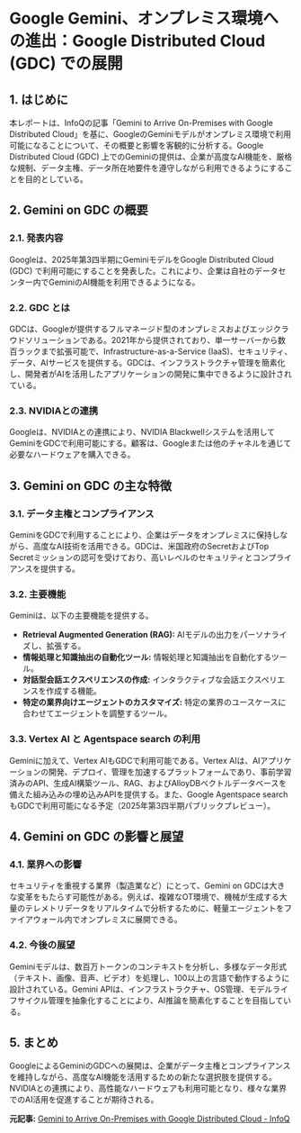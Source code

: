# Google Gemini、オンプレミス環境への進出：Google Distributed Cloud (GDC) での展開

## 1. はじめに

本レポートは、InfoQの記事「Gemini to Arrive On-Premises with Google Distributed Cloud」を基に、GoogleのGeminiモデルがオンプレミス環境で利用可能になることについて、その概要と影響を客観的に分析する。Google Distributed Cloud (GDC) 上でのGeminiの提供は、企業が高度なAI機能を、厳格な規制、データ主権、データ所在地要件を遵守しながら利用できるようにすることを目的としている。

## 2. Gemini on GDC の概要

### 2.1. 発表内容

Googleは、2025年第3四半期にGeminiモデルをGoogle Distributed Cloud (GDC) で利用可能にすることを発表した。これにより、企業は自社のデータセンター内でGeminiのAI機能を利用できるようになる。

### 2.2. GDC とは

GDCは、Googleが提供するフルマネージド型のオンプレミスおよびエッジクラウドソリューションである。2021年から提供されており、単一サーバーから数百ラックまで拡張可能で、Infrastructure-as-a-Service (IaaS)、セキュリティ、データ、AIサービスを提供する。GDCは、インフラストラクチャ管理を簡素化し、開発者がAIを活用したアプリケーションの開発に集中できるように設計されている。

### 2.3. NVIDIAとの連携

Googleは、NVIDIAとの連携により、NVIDIA Blackwellシステムを活用してGeminiをGDCで利用可能にする。顧客は、Googleまたは他のチャネルを通じて必要なハードウェアを購入できる。

## 3. Gemini on GDC の主な特徴

### 3.1. データ主権とコンプライアンス

GeminiをGDCで利用することにより、企業はデータをオンプレミスに保持しながら、高度なAI技術を活用できる。GDCは、米国政府のSecretおよびTop Secretミッションの認可を受けており、高いレベルのセキュリティとコンプライアンスを提供する。

### 3.2. 主要機能

Geminiは、以下の主要機能を提供する。

* **Retrieval Augmented Generation (RAG):** AIモデルの出力をパーソナライズし、拡張する。
* **情報処理と知識抽出の自動化ツール:** 情報処理と知識抽出を自動化するツール。
* **対話型会話エクスペリエンスの作成:** インタラクティブな会話エクスペリエンスを作成する機能。
* **特定の業界向けエージェントのカスタマイズ:** 特定の業界のユースケースに合わせてエージェントを調整するツール。

### 3.3. Vertex AI と Agentspace search の利用

Geminiに加えて、Vertex AIもGDCで利用可能である。Vertex AIは、AIアプリケーションの開発、デプロイ、管理を加速するプラットフォームであり、事前学習済みのAPI、生成AI構築ツール、RAG、およびAlloyDBベクトルデータベースを備えた組み込みの埋め込みAPIを提供する。また、Google Agentspace searchもGDCで利用可能になる予定（2025年第3四半期パブリックプレビュー）。

## 4. Gemini on GDC の影響と展望

### 4.1. 業界への影響

セキュリティを重視する業界（製造業など）にとって、Gemini on GDCは大きな変革をもたらす可能性がある。例えば、複雑なOT環境で、機械が生成する大量のテレメトリデータをリアルタイムで分析するために、軽量エージェントをファイアウォール内でオンプレミスに展開できる。

### 4.2. 今後の展望

Geminiモデルは、数百万トークンのコンテキストを分析し、多様なデータ形式（テキスト、画像、音声、ビデオ）を処理し、100以上の言語で動作するように設計されている。Gemini APIは、インフラストラクチャ、OS管理、モデルライフサイクル管理を抽象化することにより、AI推論を簡素化することを目指している。

## 5. まとめ

GoogleによるGeminiのGDCへの展開は、企業がデータ主権とコンプライアンスを維持しながら、高度なAI機能を活用するための新たな選択肢を提供する。NVIDIAとの連携により、高性能なハードウェアも利用可能となり、様々な業界でのAI活用を促進することが期待される。



**元記事:** [Gemini to Arrive On-Premises with Google Distributed Cloud - InfoQ](https://www.infoq.com/news/2025/04/google-gemini-gdc-preview/)